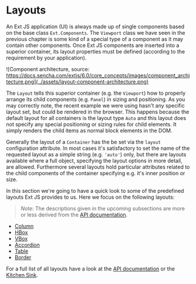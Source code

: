 # Layouts

An Ext JS application (UI) is always made up of single components based on the
base class `Ext.Components`. The `Viewport` class we have seen in the previous
chapter is some kind of a special type of a component as it may contain other
components. Once Ext JS components are inserted into a superior container, its
layout properties must be defined (according to the requirement by your
application).

![Component architecture, source: https://docs.sencha.com/extjs/6.0/core_concepts/images/component_architecture.png](../assets/layout-component-architecture.png)

The `Layout` tells this superior container (e.g. the `Viewport`) how to properly
arrange its child components (e.g. `Panel`) in sizing and positioning. As you
may correctly note, the recent example we were using hasn't any specific layout
set, but could be rendered in the browser. This happens because the default
layout for all containers is the layout type `Auto` and this layout does not
specify any special positioning or sizing rules for child elements. It simply
renders the child items as normal block elements in the DOM.

Generally the layout of a `Container` has the be set via the `layout` configuration
attribute. In most cases it's satisfactory to set the name of the requested layout
as a simple string (e.g. `'auto'`) only, but there are layouts available where
a full object, specifying the layout options in more detail, are allowed.
Furthermore several layouts hold particular attributes related to the child
components of the container specifying e.g. it's inner position or size.

In this section we're going to have a quick look to some of the predefined
layouts Ext JS provides to us. Here we focus on the following layouts:

> *Note:* The descriptions given in the upcoming subsections are more or less
          derived from the [API documentation](http://docs.sencha.com/extjs/6.0/6.0.0-classic/#!/api/Ext.layout.Layout).

* [Column](./column.md)
* [HBox](./hbox.md)
* [VBox](./vbox.md)
* [Accordion](./accordion.md)
* [Table](./table.md)
* [Border](./border.md)

For a full list of all layouts have a look at the [API documentation](http://docs.sencha.com/extjs/6.0/6.0.0-classic/#!/api/Ext.layout.Layout)
or the [Kitchen Sink](http://examples.sencha.com/extjs/6.0.0/examples/kitchensink/#layouts).
